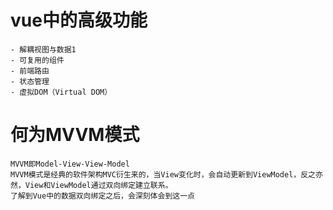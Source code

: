# vue中的高级功能
	- 解耦视图与数据1
	- 可复用的组件
	- 前端路由
	- 状态管理
	- 虚拟DOM（Virtual DOM）

# 何为MVVM模式
	MVVM即Model-View-View-Model
	MVVM模式是经典的软件架构MVC衍生来的，当View变化时，会自动更新到ViewModel，反之亦然，View和ViewModel通过双向绑定建立联系。
	了解到Vue中的数据双向绑定之后，会深刻体会到这一点